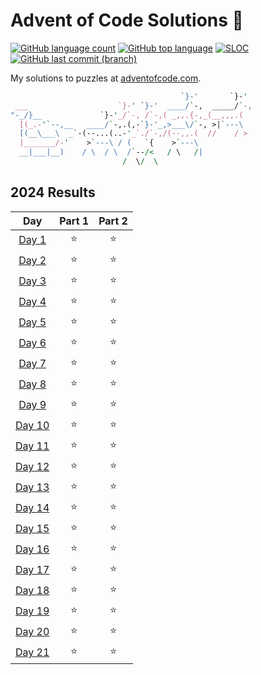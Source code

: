 # Advent of Code Solutions 🎄

<!-- [![Number of solved puzzles](https://img.shields.io/github/directory-file-count/sobition/AOC?extension=txt)](#) -->
<!-- API of my own Vercel deployment: https://adventofcode-badge-vert.vercel.app/api/ -->

[![GitHub language count](https://img.shields.io/github/languages/count/sobition/AOC)](#)
[![GitHub top language](https://img.shields.io/github/languages/top/sobition/AOC)](#)
[![SLOC](https://img.shields.io/tokei/lines/github/sobition/AOC?logo=codefactor&logoColor=lightgrey)](#)
[![GitHub last commit (branch)](https://img.shields.io/github/last-commit/sobition/AOC/master)](#)

My solutions to puzzles at [adventofcode.com](https://adventofcode.com/2024).

```perl
                                      `}-'       `}-'
 ___                    `}-' `}-'  ____/`-,  _____/`-,
"-_/}__             `}-'_/`-, /`-,( _,,.{-,_(__,,,.(
  [(_.-'`--,__   ____/`-,.(,-`}-'_,>___\/`-, >|`---\
  [(__\___\  _`-(--...(..-'_`./`-,/(--,,.(  //    / >
  |_______/-'    >`---\ / (   `{    >`---\
  __|___|__)    / \  / \  /`--/<   / \   /|
                         /  \/  \
```

## 2024 Results

|                      Day                       | Part 1 | Part 2 |
| :--------------------------------------------: | :----: | :----: |
|  [Day 1](https://adventofcode.com/2024/day/1)  |   ⭐   |   ⭐   |
|  [Day 2](https://adventofcode.com/2024/day/2)  |   ⭐   |   ⭐   |
|  [Day 3](https://adventofcode.com/2024/day/3)  |   ⭐   |   ⭐   |
|  [Day 4](https://adventofcode.com/2024/day/4)  |   ⭐   |   ⭐   |
|  [Day 5](https://adventofcode.com/2024/day/5)  |   ⭐   |   ⭐   |
|  [Day 6](https://adventofcode.com/2024/day/6)  |   ⭐   |   ⭐   |
|  [Day 7](https://adventofcode.com/2024/day/7)  |   ⭐   |   ⭐   |
|  [Day 8](https://adventofcode.com/2024/day/8)  |   ⭐   |   ⭐   |
|  [Day 9](https://adventofcode.com/2024/day/9)  |   ⭐   |   ⭐   |
| [Day 10](https://adventofcode.com/2024/day/10) |   ⭐   |   ⭐   |
| [Day 11](https://adventofcode.com/2024/day/11) |   ⭐   |   ⭐   |
| [Day 12](https://adventofcode.com/2024/day/12) |   ⭐   |   ⭐   |
| [Day 13](https://adventofcode.com/2024/day/13) |   ⭐   |   ⭐   |
| [Day 14](https://adventofcode.com/2024/day/14) |   ⭐   |   ⭐   |
| [Day 15](https://adventofcode.com/2024/day/15) |   ⭐   |   ⭐   |
| [Day 16](https://adventofcode.com/2024/day/16) |   ⭐   |   ⭐   |
| [Day 17](https://adventofcode.com/2024/day/17) |   ⭐   |   ⭐   |
| [Day 18](https://adventofcode.com/2024/day/18) |   ⭐   |   ⭐   |
| [Day 19](https://adventofcode.com/2024/day/19) |   ⭐   |   ⭐   |
| [Day 20](https://adventofcode.com/2024/day/20) |   ⭐   |   ⭐   |
| [Day 21](https://adventofcode.com/2024/day/21) |   ⭐   |   ⭐   |
